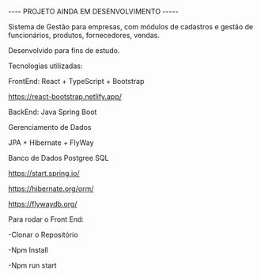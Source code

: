 ---- PROJETO AINDA EM DESENVOLVIMENTO -----

Sistema de Gestão para empresas, com módulos de cadastros e gestão de funcionários, produtos, fornecedores, vendas.

Desenvolvido para fins de estudo.

Tecnologias utilizadas:

FrontEnd: React + TypeScript + Bootstrap

https://react-bootstrap.netlify.app/

BackEnd: Java Spring Boot

Gerenciamento de Dados

JPA + Hibernate + FlyWay

Banco de Dados Postgree SQL

https://start.spring.io/

https://hibernate.org/orm/

https://flywaydb.org/

Para rodar o Front End:

-Clonar o Repositório

-Npm Install

-Npm run start
